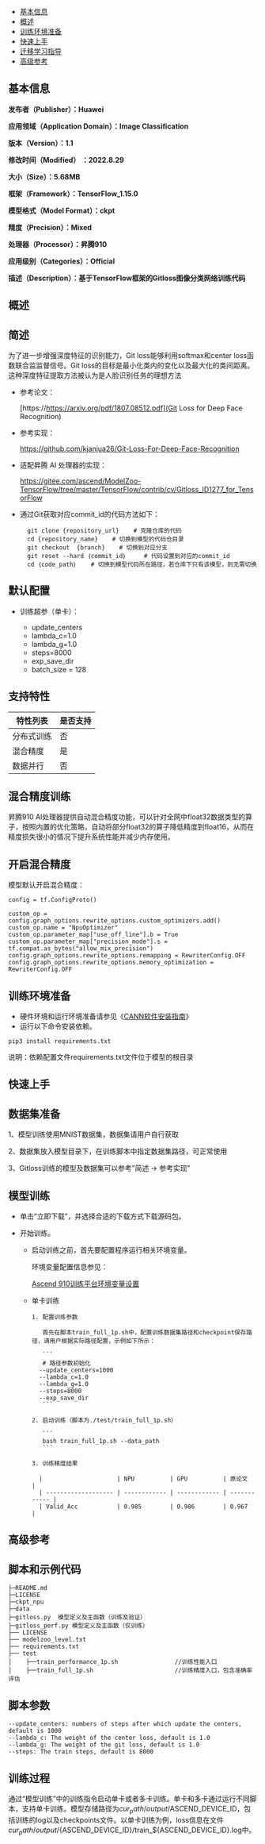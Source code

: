 - [基本信息](#基本信息.md)
- [概述](#概述.md)
- [训练环境准备](#训练环境准备.md)
- [快速上手](#快速上手.md)
- [迁移学习指导](#迁移学习指导.md)
- [高级参考](#高级参考.md)
<h2 id="基本信息.md">基本信息</h2>

**发布者（Publisher）：Huawei**

**应用领域（Application Domain）：Image Classification**

**版本（Version）：1.1**

**修改时间（Modified） ：2022.8.29**

**大小（Size）：5.68MB**

**框架（Framework）：TensorFlow_1.15.0**

**模型格式（Model Format）：ckpt**

**精度（Precision）：Mixed**

**处理器（Processor）：昇腾910**

**应用级别（Categories）：Official**

**描述（Description）：基于TensorFlow框架的Gitloss图像分类网络训练代码**

<h2 id="概述.md">概述</h2>

## 简述<a name="section194554031510"></a>

为了进一步增强深度特征的识别能力，Git loss能够利用softmax和center loss函数联合监监督信号。Git loss的目标是最小化类内的变化以及最大化的类间距离。这种深度特征提取方法被认为是人脸识别任务的理想方法

- 参考论文：

  [https://https://arxiv.org/pdf/1807.08512.pdf](Git Loss for Deep Face Recognition)

- 参考实现：

  https://github.com/kjanjua26/Git-Loss-For-Deep-Face-Recognition

- 适配昇腾 AI 处理器的实现：
  
  https://gitee.com/ascend/ModelZoo-TensorFlow/tree/master/TensorFlow/contrib/cv/Gitloss_ID1277_for_TensorFlow

- 通过Git获取对应commit\_id的代码方法如下：
  
        git clone {repository_url}    # 克隆仓库的代码
        cd {repository_name}    # 切换到模型的代码仓目录
        git checkout  {branch}    # 切换到对应分支
        git reset --hard ｛commit_id｝     # 代码设置到对应的commit_id
        cd ｛code_path｝    # 切换到模型代码所在路径，若仓库下只有该模型，则无需切换
    

## 默认配置<a name="section91661242121611"></a>

-   训练超参（单卡）：

      - update_centers
      - lambda_c=1.0
      - lambda_g=1.0
      - steps=8000
      - exp_save_dir
      - batch_size = 128
    

## 支持特性<a name="section1899153513554"></a>

| 特性列表   | 是否支持 |
| ---------- | -------- |
| 分布式训练 | 否       |
| 混合精度   | 是       |
| 数据并行   | 否       |


## 混合精度训练<a name="section168064817164"></a>

昇腾910 AI处理器提供自动混合精度功能，可以针对全网中float32数据类型的算子，按照内置的优化策略，自动将部分float32的算子降低精度到float16，从而在精度损失很小的情况下提升系统性能并减少内存使用。

## 开启混合精度<a name="section20779114113713"></a>

模型默认开启混合精度：

```
config = tf.ConfigProto()

custom_op = config.graph_options.rewrite_options.custom_optimizers.add()
custom_op.name = "NpuOptimizer"
custom_op.parameter_map["use_off_line"].b = True
custom_op.parameter_map["precision_mode"].s = tf.compat.as_bytes("allow_mix_precision")
config.graph_options.rewrite_options.remapping = RewriterConfig.OFF
config.graph_options.rewrite_options.memory_optimization = RewriterConfig.OFF

```

<h2 id="训练环境准备.md">训练环境准备</h2>

-  硬件环境和运行环境准备请参见《[CANN软件安装指南](https://support.huawei.com/enterprise/zh/ascend-computing/cann-pid-251168373?category=installation-update)》
-  运行以下命令安装依赖。
```
pip3 install requirements.txt
```
说明：依赖配置文件requirements.txt文件位于模型的根目录

<h2 id="快速上手.md">快速上手</h2>

## 数据集准备<a name="section361114841316"></a>

1、模型训练使用MNIST数据集，数据集请用户自行获取

2、数据集放入模型目录下，在训练脚本中指定数据集路径，可正常使用

3、Gitloss训练的模型及数据集可以参考"简述 -> 参考实现"


## 模型训练<a name="section715881518135"></a>

- 单击“立即下载”，并选择合适的下载方式下载源码包。
- 开始训练。

    - 启动训练之前，首先要配置程序运行相关环境变量。

      环境变量配置信息参见：

      [Ascend 910训练平台环境变量设置](https://gitee.com/ascend/ModelZoo-TensorFlow/wikis/01.%E8%AE%AD%E7%BB%83%E8%84%9A%E6%9C%AC%E8%BF%81%E7%A7%BB%E6%A1%88%E4%BE%8B/Ascend%20910%E8%AE%AD%E7%BB%83%E5%B9%B3%E5%8F%B0%E7%8E%AF%E5%A2%83%E5%8F%98%E9%87%8F%E8%AE%BE%E7%BD%AE)

    - 单卡训练

          1. 配置训练参数
        
             首先在脚本train_full_1p.sh中，配置训练数据集路径和checkpoint保存路径，请用户根据实际路径配置，示例如下所示：
        
             ```
             # 路径参数初始化
        	--update_centers=1000 
        	--lambda_c=1.0 
        	--lambda_g=1.0 
        	--steps=8000 
        	--exp_save_dir 
             ```
        
          2. 启动训练（脚本为./test/train_full_1p.sh） 
        
             ```
             bash train_full_1p.sh --data_path
             ```

          3. 训练精度结果

            |                     | NPU          | GPU          | 原论文        |
            | ------------------- | ------------ | ------------ | ------------ |
            | Valid_Acc           | 0.985        | 0.986        | 0.967        |
           


<h2 id="高级参考.md">高级参考</h2>

## 脚本和示例代码

```
├─README.md
├─LICENSE  
├─ckpt_npu    
├─data        
├─gitloss.py  模型定义及主函数（训练及验证）
├─gitloss_perf.py 模型定义及主函数（仅训练）
├── LICENSE
├── modelzoo_level.txt
├── requirements.txt			
├── test     
│    ├──train_performance_1p.sh                //训练性能入口
│    ├──train_full_1p.sh                       //训练精度入口，包含准确率评估
```

## 脚本参数<a name="section6669162441511"></a>

```
--update_centers: numbers of steps after which update the centers, default is 1000
--lambda_c: The weight of the center loss, default is 1.0
--lambda_g: The weight of the git loss, default is 1.0
--steps: The train steps, default is 8000
```

## 训练过程<a name="section1589455252218"></a>

通过“模型训练”中的训练指令启动单卡或者多卡训练。单卡和多卡通过运行不同脚本，支持单卡训练。模型存储路径为${cur_path}/output/$ASCEND_DEVICE_ID，包括训练的log以及checkpoints文件。以单卡训练为例，loss信息在文件${cur_path}/output/${ASCEND_DEVICE_ID}/train_${ASCEND_DEVICE_ID}.log中。